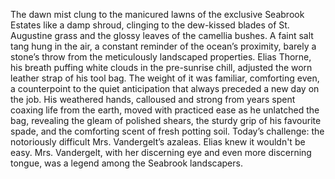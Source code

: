 The dawn mist clung to the manicured lawns of the exclusive Seabrook Estates like a damp shroud, clinging to the dew-kissed blades of St. Augustine grass and the glossy leaves of the camellia bushes.  A faint salt tang hung in the air, a constant reminder of the ocean’s proximity, barely a stone’s throw from the meticulously landscaped properties.  Elias Thorne, his breath puffing white clouds in the pre-sunrise chill, adjusted the worn leather strap of his tool bag.  The weight of it was familiar, comforting even, a counterpoint to the quiet anticipation that always preceded a new day on the job.  His weathered hands, calloused and strong from years spent coaxing life from the earth, moved with practiced ease as he unlatched the bag, revealing the gleam of polished shears, the sturdy grip of his favourite spade, and the comforting scent of fresh potting soil.  Today’s challenge: the notoriously difficult Mrs. Vandergelt’s azaleas.  Elias knew it wouldn't be easy.  Mrs. Vandergelt, with her discerning eye and even more discerning tongue, was a legend among the Seabrook landscapers.
